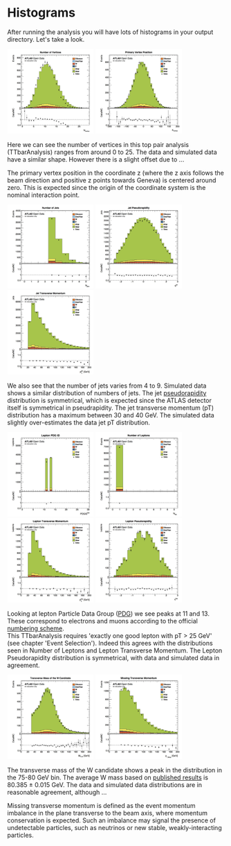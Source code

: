 # Histograms

After running the analysis you will have lots of histograms in your output directory.  Let's take a look.

<img src="./Output/pvxp_n.jpg" width="200" />
<img src="./Output/vxp_z.jpg" width="200" />

Here we can see the number of vertices in this top pair analysis (TTbarAnalysis)  ranges from around 0 to 25.
The data and simulated data have a similar shape.  However there is a slight offset due to ... 

The primary vertex position in the coordinate z (where the z axis follows the beam direction and positive z points towards Geneva) is centered around zero.  This is expected since the origin of the coordinate system is the nominal interaction point.

<img src="./Output/n_jets.jpg" width="200" />
<img src="./Output/jet_eta.jpg" width="200" />
<img src="./Output/jet_pt.jpg" width="200" />


We also see that the number of jets  varies from 4 to 9.  Simulated data shows a similar distribution of numbers of jets.
The jet [pseudorapidity](https://en.wikipedia.org/wiki/Pseudorapidity) distribution is symmetrical, which is expected since the ATLAS detector itself is symmetrical in pseudrapidity.
The jet transverse momentum (pT) distribution has a maximum between 30 and 40 GeV. The simulated data slightly over-estimates the data jet pT distribution.

<img src="./Output/lep_type.jpg" width="200" />
<img src="./Output/lep_n.jpg" width="200" />
<img src="./Output/lep_pt.jpg" width="200" />
<img src="./Output/lep_eta.jpg" width="200" />

Looking at lepton Particle Data Group ([PDG](http://pdg.lbl.gov)) we see peaks at 11 and 13.  These correspond to electrons and muons according to the official [numbering scheme](http://pdg.lbl.gov/2015/reviews/rpp2015-rev-monte-carlo-numbering.pdf).  
This TTbarAnalysis requires 'exactly one good lepton with pT > 25 GeV' (see chapter 'Event Selection').  Indeed this agrees with the distributions seen in Number of Leptons and Lepton Transverse Momentum.
The Lepton Pseudorapidity distribution is symmetrical, with data and simulated data in agreement.

<img src="./Output/WtMass.jpg" width="200" />
<img src="./Output/etmiss.jpg" width="200" />

The transverse mass of the W candidate shows a peak in the distribution in the 75-80 GeV bin.  The average W mass based on [published results](http://pdg.lbl.gov/2012/listings/rpp2012-list-w-boson.pdf) is 80.385 ± 0.015 GeV.
The data and simulated data distributions are in reasonable agreement, although ... 

Missing transverse momentum is defined as the event momentum
imbalance in the plane transverse to the beam axis, where momentum conservation is expected.  Such an imbalance may signal the presence of undetectable particles, such as neutrinos or new stable, weakly-interacting particles.

